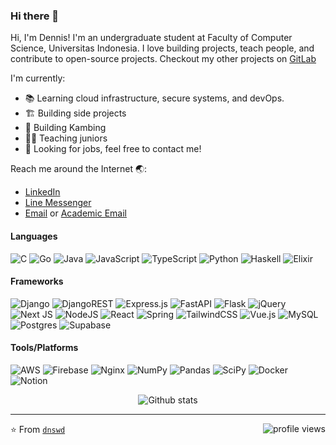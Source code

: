 ### Hi there 👋

Hi, I'm Dennis! I'm an undergraduate student at Faculty of Computer Science, Universitas Indonesia. I love building projects, teach people, and contribute to open-source projects. Checkout my other projects on [GitLab](https://gitlab.com/Artemis1872)  

I'm currently:
- 📚 Learning cloud infrastructure, secure systems, and devOps.
- 🏗 Building side projects
- 🐐 Building Kambing
- 👨‍💻 Teaching juniors
- 💼 Looking for jobs, feel free to contact me!

Reach me around the Internet 🌏:
- [LinkedIn](https://www.linkedin.com/in/dnswd/)
- [Line Messenger](https://line.me/R/ti/p/dennisaw2000)
- [Email](mailto:dennis.walangadi@gmail.com) or [Academic Email](mailto:dennis.al@ui.ac.id)

#### Languages  
![C](https://img.shields.io/badge/c-%2300599C.svg?style=for-the-badge&logo=c&logoColor=white) 
![Go](https://img.shields.io/badge/go-%2300ADD8.svg?style=for-the-badge&logo=go&logoColor=white) 
![Java](https://img.shields.io/badge/java-%23ED8B00.svg?style=for-the-badge&logo=java&logoColor=white) 
![JavaScript](https://img.shields.io/badge/javascript-%23323330.svg?style=for-the-badge&logo=javascript&logoColor=%23F7DF1E) 
![TypeScript](https://img.shields.io/badge/typescript-%23007ACC.svg?style=for-the-badge&logo=typescript&logoColor=white) 
![Python](https://img.shields.io/badge/python-3670A0?style=for-the-badge&logo=python&logoColor=ffdd54)
![Haskell](https://img.shields.io/badge/Haskell-5e5086?style=for-the-badge&logo=haskell&logoColor=white)
![Elixir](https://img.shields.io/badge/elixir-%234B275F.svg?style=for-the-badge&logo=elixir&logoColor=white)

#### Frameworks  
![Django](https://img.shields.io/badge/django-%23092E20.svg?style=for-the-badge&logo=django&logoColor=white)
![DjangoREST](https://img.shields.io/badge/DJANGO-REST-ff1709?style=for-the-badge&logo=django&logoColor=white&color=ff1709&labelColor=gray)
![Express.js](https://img.shields.io/badge/express.js-%23404d59.svg?style=for-the-badge&logo=express&logoColor=%2361DAFB)
![FastAPI](https://img.shields.io/badge/FastAPI-005571?style=for-the-badge&logo=fastapi)
![Flask](https://img.shields.io/badge/flask-%23000.svg?style=for-the-badge&logo=flask&logoColor=white)
![jQuery](https://img.shields.io/badge/jquery-%230769AD.svg?style=for-the-badge&logo=jquery&logoColor=white)
![Next JS](https://img.shields.io/badge/Next-black?style=for-the-badge&logo=next.js&logoColor=white)
![NodeJS](https://img.shields.io/badge/node.js-%2343853D.svg?style=for-the-badge&logo=node.js&logoColor=white)
![React](https://img.shields.io/badge/react-%2320232a.svg?style=for-the-badge&logo=react&logoColor=%2361DAFB)
![Spring](https://img.shields.io/badge/spring-%236DB33F.svg?style=for-the-badge&logo=spring&logoColor=white)
![TailwindCSS](https://img.shields.io/badge/tailwindcss-%2338B2AC.svg?style=for-the-badge&logo=tailwind-css&logoColor=white)
![Vue.js](https://img.shields.io/badge/vuejs-%2335495e.svg?style=for-the-badge&logo=vuedotjs&logoColor=%234FC08D)
![MySQL](https://img.shields.io/badge/mysql-%2300f.svg?style=for-the-badge&logo=mysql&logoColor=white)
![Postgres](https://img.shields.io/badge/postgres-%23316192.svg?style=for-the-badge&logo=postgresql&logoColor=white)
![Supabase](https://img.shields.io/badge/Supabase-3ECF8E?style=for-the-badge&logo=supabase&logoColor=white)

#### Tools/Platforms
![AWS](https://img.shields.io/badge/AWS-%23FF9900.svg?style=for-the-badge&logo=amazon-aws&logoColor=white)
![Firebase](https://img.shields.io/badge/firebase-%23039BE5.svg?style=for-the-badge&logo=firebase)
![Nginx](https://img.shields.io/badge/nginx-%23009639.svg?style=for-the-badge&logo=nginx&logoColor=white)
![NumPy](https://img.shields.io/badge/numpy-%23013243.svg?style=for-the-badge&logo=numpy&logoColor=white)
![Pandas](https://img.shields.io/badge/pandas-%23150458.svg?style=for-the-badge&logo=pandas&logoColor=white)
![SciPy](https://img.shields.io/badge/SciPy-%230C55A5.svg?style=for-the-badge&logo=scipy&logoColor=%white)
![Docker](https://img.shields.io/badge/docker-%230db7ed.svg?style=for-the-badge&logo=docker&logoColor=white)
![Notion](https://img.shields.io/badge/Notion-%23000000.svg?style=for-the-badge&logo=notion&logoColor=white)

<p align="center">
  <img src="https://github-readme-stats.vercel.app/api?username=dnswd&show_icons=true&bg_color=-30,1A2980,26D0CE&title_color=ffa751&text_color=E4E5E6&icon_color=ffa751" alt="Github stats">  
</p>
  
---
⭐️ From [`dnswd`](https://github.com/dnswd) 
<img src="https://gpvc.arturio.dev/dnswd" alt="profile views" align="right">  
